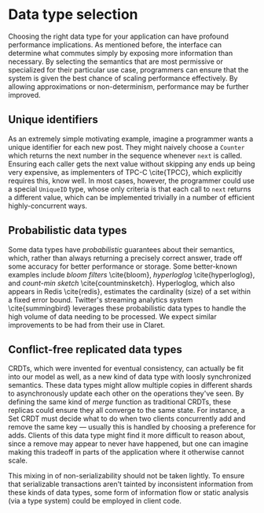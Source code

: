 # Data type selection

Choosing the right data type for your application can have profound performance implications.
As mentioned before, the interface can determine what commutes simply by exposing more information than necessary. By selecting the semantics that are most permissive or specialized for their particular use case, programmers can ensure that the system is given the best chance of scaling performance effectively. By allowing approximations or non-determinism, performance may be further improved.

## Unique identifiers
As an extremely simple motivating example, imagine a programmer wants a unique identifier for each new post. They might naively choose a `Counter` which returns the next number in the sequence whenever `next` is called. Ensuring each caller gets the next value without skipping any ends up being very expensive, as implementers of TPC-C \cite{TPCC}, which explicitly requires this, know well. In most cases, however, the programmer could use a special `UniqueID` type, whose only criteria is that each call to `next` returns a different value, which can be implemented trivially in a number of efficient highly-concurrent ways.

## Probabilistic data types

Some data types have *probabilistic* guarantees about their semantics, which, rather than always returning a precisely correct answer, trade off some accuracy for better performance or storage. Some better-known examples include *bloom filters* \cite{bloom}, *hyperloglog* \cite{hyperloglog}, and *count-min sketch* \cite{countminsketch}. Hyperloglog, which also appears in Redis \cite{redis}, estimates the cardinality (size) of a set within a fixed error bound. Twitter's streaming analytics system \cite{summingbird} leverages these probabilistic data types to handle the high volume of data needing to be processed. We expect similar improvements to be had from their use in Claret.

## Conflict-free replicated data types

CRDTs, which were invented for eventual consistency, can actually be fit into our model as well, as a new kind of data type with loosly synchronized semantics. These data types might allow multiple copies in different shards to asynchronously update each other on the operations they've seen. By defining the same kind of *merge* function as traditional CRDTs, these replicas could ensure they all converge to the same state. For instance, a Set CRDT must decide what to do when two clients concurrently add and remove the same key — usually this is handled by choosing a preference for adds. Clients of this data type might find it more difficult to reason about, since a remove may appear to never have happened, but one can imagine making this tradeoff in parts of the application where it otherwise cannot scale.

This mixing in of non-serializability should not be taken lightly. To ensure that serializable transactions aren't tainted by inconsistent information from these kinds of data types, some form of information flow or static analysis (via a type system) could be employed in client code.
